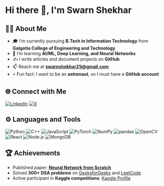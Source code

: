 # Hi there 👋, I'm Swarn Shekhar

## 👨‍💻 About Me
- 🎓 I’m currently pursuing **B.Tech in Information Technology** from **Galgotia College of Engineering and Technology**
- 🌱 I’m learning **AI/ML, Deep Learning, and Neural Networks**
- ✍️ I write articles and document projects on **GitHub**
- 📫 Reach me at **swarnshekhar21j@gmail.com**
- ⚡ Fun fact: I want to be an **astronaut**, so I must have a **GitHub account**  

## 🌐 Connect with Me
[![LinkedIn](https://img.shields.io/badge/-LinkedIn-blue?logo=linkedin&logoColor=white)](https://www.linkedin.com/in/swarn-shekhar-89890727b/)
[![X](https://img.shields.io/badge/-X-1DA1F2?logo=twitter&logoColor=white)](https://x.com/your-x-handle)

## ⚙️ Languages and Tools
![Python](https://img.shields.io/badge/-Python-3776AB?logo=python&logoColor=white)
![C++](https://img.shields.io/badge/-C++-00599C?logo=cplusplus&logoColor=white)
![JavaScript](https://img.shields.io/badge/-JavaScript-F7DF1E?logo=javascript&logoColor=black)
![PyTorch](https://img.shields.io/badge/-PyTorch-EE4C2C?logo=pytorch&logoColor=white)
![NumPy](https://img.shields.io/badge/-NumPy-013243?logo=NumPy&logoColor=white)
![pandas](https://img.shields.io/badge/-pandas-150458?logo=pandas&logoColor=white)
![OpenCV](https://img.shields.io/badge/-OpenCV-5C3EE8?logo=opencv&logoColor=white)
![React](https://img.shields.io/badge/-React-61DAFB?logo=react&logoColor=black)
![Node.js](https://img.shields.io/badge/-Node.js-339933?logo=node.js&logoColor=white)
![MongoDB](https://img.shields.io/badge/-MongoDB-47A248?logo=mongodb&logoColor=white)


## 🏆 Achievements
- Published paper: [**Neural Network from Scratch**](link-to-your-paper)
- Solved **300+ DSA problems** on [GeeksforGeeks](https://www.geeksforgeeks.org/user/your-gfg-username/) and [LeetCode](https://leetcode.com/your-leetcode-username/)
- Active participant in **Kaggle competitions**: [Kaggle Profile](https://www.kaggle.com/your-kaggle-username)

